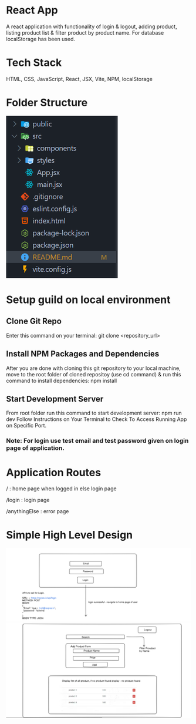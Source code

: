 # React App

A react application with functionality of login & logout, adding product, listing product list & filter product by product name. For database localStorage has been used.

# Tech Stack

HTML, CSS, JavaScript, React, JSX, Vite, NPM, localStorage

# Folder Structure

![folder structure of application](./public/images/folder-structure.png)

# Setup guild on local environment

## Clone Git Repo

Enter this command on your terminal: git clone <repository_url>

## Install NPM Packages and Dependencies

After you are done with cloning this git repository to your local machine, move to the root folder of cloned repositoy (use cd command) & run this command to install dependencies: npm install

## Start Development Server

From root folder run this command to start development server: npm run dev
Follow Instructions on Your Terminal to Check To Access Running App on Specific Port.

### Note: For login use test email and test password given on login page of application.

# Application Routes

/ : home page when logged in else login page

/login : login page

/anythingElse : error page

# Simple High Level Design

![Login Page](./public/images/react-app-hld1.png)
![Home Page](./public/images/react-app-hld2.png)
